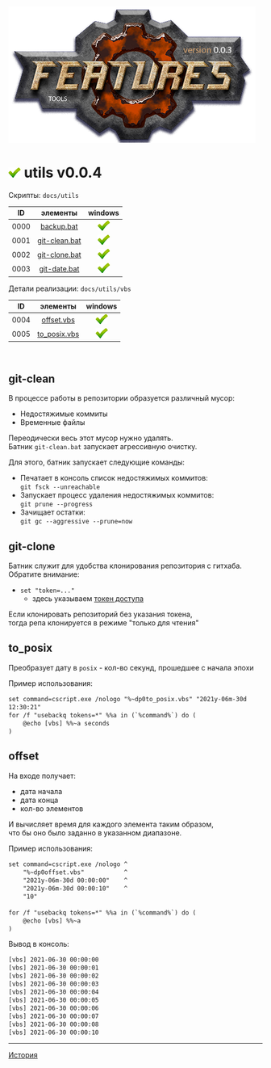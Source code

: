 [![logo](../logo.png)](../home.md "for developers") 

[P]: ../icons/progress.png  "в процессе..."
[S]: ../icons/success.png   "ошибок не обнаружено"
[F]: ../icons/failed.png    "была выявлена ошибка"
[D]: ../icons/danger.png    "дефекты, недоработки, некритичные баги"
[E]: ../icons/empty.png     "нет данных"
[B]: ../icons/bug.png       "обнаружен баг"
[N]: ../icons/na.png        "функциональность не доступна"

<a name="main"></a>
[![S]][M] utils v0.0.4
======================

Скрипты: `docs/utils`  

| **ID** |         элементы         |   windows  |  
|:------:|:------------------------:|:----------:|  
|  0000  | [backup.bat][00]         | [![S]][00] |  
|  0001  | [git-clean.bat][01]      | [![S]][01] |  
|  0002  | [git-clone.bat][02]      | [![S]][02] |  
|  0003  | [git-date.bat][03]       | [![S]][03] |  

Детали реализации: `docs/utils/vbs`  

| **ID** |      элементы      |   windows  |  
|:------:|:------------------:|:----------:|  
|  0004  | [offset.vbs][04]   | [![S]][04] |  
|  0005  | [to_posix.vbs][05] | [![S]][05] |  

<br/>

[M]: #main  "утилиты обслуживания репозитория"

[00]: docs/backup.md     "для бэкапов"
[01]: #git-clean         "очистка репозитория от мусора"
[02]: #git-clone         "пример-иллюстрация команды клонирования репозитория"
[03]: docs/git-date.md   "батник умеет изменять даты коммитов"
[04]: #offset            "определяет список дат"
[05]: #to_posix          "преобразует дату в posix (кол-во секунд с начала эпохи)"


git-clean
---------
В процессе работы в репозитории образуется различный мусор:  
  - Недостяжимые коммиты  
  - Временные файлы  

Переодически весь этот мусор нужно удалять.  
Батник `git-clean.bat` запускает агрессивную очистку.  

Для этого, батник запускает следующие команды:  
  - Печатает в консоль список недостяжимых коммитов:  
    `git fsck --unreachable`  
  - Запускает процесс удаления недостяжимых коммитов:  
    `git prune --progress`  
  - Зачищает остатки:  
    `git gc --aggressive --prune=now`  


git-clone
---------
Батник служит для удобства клонирования репозитория с гитхаба.  
Обратите внимание:  
  - `set "token=..."`  
    - здесь указываем [токен доступа][TOKEN]  

Если клонировать репозиторий без указания токена,  
тогда репа клонируется в режиме "только для чтения"  


to_posix
--------
Преобразует дату в `posix` - кол-во секунд, прошедшее с начала эпохи  

Пример использования:  

```
set command=cscript.exe /nologo "%~dp0to_posix.vbs" "2021y-06m-30d 12:30:21"
for /f "usebackq tokens=*" %%a in (`%command%`) do (
    @echo [vbs] %%~a seconds
)
```


offset
------
На входе получает:  
  - дата начала  
  - дата конца  
  - кол-во элементов

И вычисляет время для каждого элемента таким образом,  
что бы оно было заданно в указанном диапазоне.  

Пример использования:  

```
set command=cscript.exe /nologo ^
    "%~dp0offset.vbs"           ^
    "2021y-06m-30d 00:00:00"    ^
    "2021y-06m-30d 00:00:10"    ^
    "10"

for /f "usebackq tokens=*" %%a in (`%command%`) do (
    @echo [vbs] %%~a
)
```

Вывод в консоль:  

```
[vbs] 2021-06-30 00:00:00
[vbs] 2021-06-30 00:00:01
[vbs] 2021-06-30 00:00:02
[vbs] 2021-06-30 00:00:03
[vbs] 2021-06-30 00:00:04
[vbs] 2021-06-30 00:00:05
[vbs] 2021-06-30 00:00:06
[vbs] 2021-06-30 00:00:07
[vbs] 2021-06-30 00:00:08
[vbs] 2021-06-30 00:00:10
```
------------------------------------------------------------------

[TOKEN]: https://docs.github.com/en/github/authenticating-to-github/keeping-your-account-and-data-secure/creating-a-personal-access-token

[История](../history.md)  
